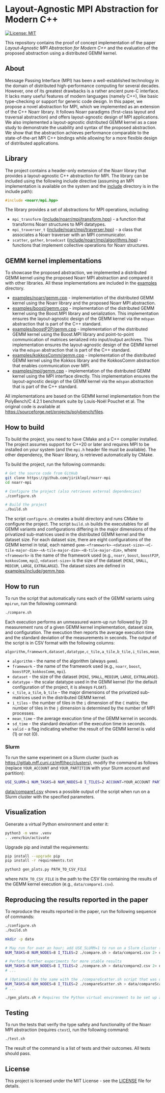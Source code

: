 # Layout-Agnostic MPI Abstraction for Modern C++

[![License: MIT](https://img.shields.io/badge/License-MIT-blue.svg)](./LICENSE)

This repository contains the proof of concept implementation of the paper *Layout-Agnostic MPI Abstraction for Modern C++* and the evaluation of the proposed abstraction using a distributed GEMM kernel.

## About

Message Passing Interface (MPI) has been a well-established technology in the domain of distributed high-performance computing for several decades. However, one of its greatest drawbacks is a rather ancient pure-C interface. It lacks many useful features of modern languages (namely C++), like basic type-checking or support for generic code design. In this paper, we propose a novel abstraction for MPI, which we implemented as an extension of the C++ Noarr library. It follows Noarr paradigms (first-class layout and traversal abstraction) and offers layout-agnostic design of MPI applications. We also implemented a layout-agnostic distributed GEMM kernel as a case study to demonstrate the usability and syntax of the proposed abstraction. We show that the abstraction achieves performance comparable to the state-of-the-art MPI C++ bindings while allowing for a more flexible design of distributed applications.

## Library

The project contains a header-only extension of the Noarr library that provides a layout-agnostic C++ abstraction for MPI. The library can be included using the following include directive (assuming an MPI implementation is available on the system and the [include](include) directory is in the include path):

```cpp
#include <noarr/mpi.hpp>
```

The library provides a set of abstractions for MPI operations, including:

- `mpi_transform` ([include/noarr/mpi/transform.hpp](include/noarr/mpi/transform.hpp)) - a function that transforms Noarr structures to MPI datatypes.
- `mpi_traverser_t` ([include/noarr/mpi/traverser.hpp](include/noarr/mpi/traverser.hpp)) - a class that associates a Noarr traverser with an MPI communicator.
- `scatter`, `gather`, `broadcast` ([include/noarr/mpi/algorithms.hpp](include/noarr/mpi/algorithms.hpp)) - functions that implement collective operations for Noarr structures.

## GEMM kernel implementations

To showcase the proposed abstraction, we implemented a distributed GEMM kernel using the proposed Noarr MPI abstraction and compared it with other libraries. All these implementations are included in the [examples](examples) directory.

- [examples/noarr/gemm.cpp](examples/noarr/gemm.cpp) - implementation of the distributed GEMM kernel using the Noarr library and the proposed Noarr MPI abstraction.
- [examples/boost/gemm.cpp](examples/boost/gemm.cpp) - implementation of the distributed GEMM kernel using the Boost.MPI library and serialization. This implementation ensures the layout-agnostic design of the GEMM kernel via the `mdspan` abstraction that is part of the C++ standard.
- [examples/boostP2P/gemm.cpp](examples/boostP2P/gemm.cpp) - implementation of the distributed GEMM kernel using the Boost.MPI library and point-to-point communication of matrices serialized into input/output archives. This implementation ensures the layout-agnostic design of the GEMM kernel via the `mdspan` abstraction that is part of the C++ standard.
- [examples/kokkosComm/gemm.cpp](examples/kokkosComm/gemm.cpp) - implementation of the distributed GEMM kernel using the Kokkos library and the KokkosComm abstraction that enables communication over MPI.
- [examples/mpi/gemm.cpp](examples/mpi/gemm.cpp) - implementation of the distributed GEMM kernel using the MPI interface directly. This implementation ensures the layout-agnostic design of the GEMM kernel via the `mdspan` abstraction that is part of the C++ standard.

All implementations are based on the GEMM kernel implementation from the PolyBench/C 4.2.1 benchmark suite by Louis-Noël Pouchet et al. The original code is available at <https://sourceforge.net/projects/polybench/files>.

## How to build

To build the project, you need to have CMake and a C++ compiler installed. The project assumes support for C++20 or later and requires MPI to be installed on your system (and the `mpi.h` header file must be available). The other dependency, the Noarr library, is retrieved automatically by CMake.

To build the project, run the following commands:

```bash
# Get the source code from GitHub
git clone https://github.com/jiriklepl/noarr-mpi
cd noarr-mpi

# Configure the project (also retrieves external dependencies)
./configure.sh

# Build the project
./build.sh
```

The script `configure.sh` creates a build directory and runs CMake to configure the project. The script `build.sh` builds the executables for all GEMM variants and configurations differing in the major dimensions of the privatized sub-matrices used in the distributed GEMM kernel and the dataset size. For each dataset size, there are eight configurations of the GEMM kernel in total, each named `gemm-<framework>-<dataset-size>-<C-tile-major-dim>-<A-tile-major-dim>-<B-tile-major-dim>`, where `<framework>` is the name of the framework used (e.g., `noarr`, `boost`, `boostP2P`, `kokkosComm`, `mpi`), `<dataset-size>` is the size of the dataset (`MINI`, `SMALL`, `MEDIUM`, `LARGE`, `EXTRALARGE`). The dataset sizes are defined in [examples/include/gemm.hpp](examples/include/gemm.hpp).

## How to run

To run the script that automatically runs each of the GEMM variants using `mpirun`, run the following command:

```bash
./compare.sh
```

Each execution performs an unmeasured warm-up run followed by 20 measurement runs of a given GEMM kernel implementation, dataset size, and configuration. The execution then reports the average execution time and the standard deviation of the measurements in seconds. The output of the script is in CSV format with the following columns:

```csv
algorithm,framework,dataset,datatype,c_tile,a_tile,b_tile,i_tiles,mean_time,sd_time,valid
```

- `algorithm` - the name of the algorithm (always `gemm`).
- `framework` - the name of the framework used (e.g., `noarr`, `boost`, `boostP2P`, `kokkosComm`, `mpi`).
- `dataset` - the size of the dataset (`MINI`, `SMALL`, `MEDIUM`, `LARGE`, `EXTRALARGE`).
- `datatype` - the scalar datatype used in the GEMM kernel (for the default configuration of the project, it is always `FLOAT`).
- `c_tile`, `a_tile`, `b_tile` - the major dimensions of the privatized sub-matrices used in the distributed GEMM kernel.
- `i_tiles` - the number of tiles in the `i` dimension of the `C` matrix; the number of tiles in the `j` dimension is determined by the number of MPI processes.
- `mean_time` - the average execution time of the GEMM kernel in seconds.
- `sd_time` - the standard deviation of the execution time in seconds.
- `valid` - a flag indicating whether the result of the GEMM kernel is valid (1) or not (0).

### Slurm

To run the same experiment on a Slurm cluster (such as <https://gitlab.mff.cuni.cz/mff/hpc/clusters>), modify the command as follows (replace `YOUR_ACCOUNT` and `YOUR_PARTITION` with your Slurm account and partition):

```bash
USE_SLURM=1 NUM_TASKS=8 NUM_NODES=8 I_TILES=2 ACCOUNT=YOUR_ACCOUNT PARTITION=YOUR_PARTITION ./compare.sh
```

[data/compare1.csv](data/compare1.csv) shows a possible output of the script when run on a Slurm cluster with the specified parameters.

## Visualization

Generate a virtual Python environment and enter it:

```bash
python3 -m venv .venv
. .venv/bin/activate
```

Upgrade pip and install the requirements:

```bash
pip install --upgrade pip
pip install -r requirements.txt
```

```bash
python3 gen_plots.py PATH_TO_CSV_FILE
```

where `PATH_TO_CSV_FILE` is the path to the CSV file containing the results of the GEMM kernel execution (e.g., `data/compare1.csv`).

## Reproducing the results reported in the paper

To reproduce the results reported in the paper, run the following sequence of commands:

```bash
./configure.sh
./build.sh

mkdir -p data

# May run for over an hour; add USE_SLURM=1 to run on a Slurm cluster (and specify ACCOUNT and PARTITION)
NUM_TASKS=8 NUM_NODES=8 I_TILES=2 ./compare.sh > data/compare1.csv 2> data/compare1.err

# Perform further experiments for more stable results
NUM_TASKS=8 NUM_NODES=8 I_TILES=2 ./compare.sh > data/compare2.csv 2> data/compare2.err
# ...

# (Optional) Do the same with the ./compareScatter.sh script that was used to empirically determine the optimal logical dimension ordering
NUM_TASKS=8 NUM_NODES=8 I_TILES=2 ./compareScatter.sh > data/compareScatter1.csv 2> data/compareScatter1.err
# ...

./gen_plots.sh # Requires the Python virtual environment to be set up as described above
```

## Testing

To run the tests that verify the type safety and functionality of the Noarr MPI abstraction (requires `ctest`), run the following command:

```bash
./test.sh
```

The result of the command is a list of tests and their outcomes. All tests should pass.

## License

This project is licensed under the MIT License - see the [LICENSE](LICENSE) file for details.
